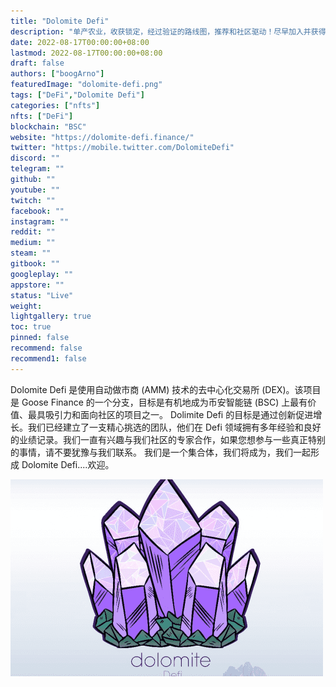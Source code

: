 ```yaml
---
title: "Dolomite Defi"
description: "单产农业，收获锁定，经过验证的路线图，推荐和社区驱动！尽早加入并获得奖励"
date: 2022-08-17T00:00:00+08:00
lastmod: 2022-08-17T00:00:00+08:00
draft: false
authors: ["boogArno"]
featuredImage: "dolomite-defi.png"
tags: ["DeFi","Dolomite Defi"]
categories: ["nfts"]
nfts: ["DeFi"]
blockchain: "BSC"
website: "https://dolomite-defi.finance/"
twitter: "https://mobile.twitter.com/DolomiteDefi"
discord: ""
telegram: ""
github: ""
youtube: ""
twitch: ""
facebook: ""
instagram: ""
reddit: ""
medium: ""
steam: ""
gitbook: ""
googleplay: ""
appstore: ""
status: "Live"
weight: 
lightgallery: true
toc: true
pinned: false
recommend: false
recommend1: false
---
```

Dolomite Defi 是使用自动做市商 (AMM) 技术的去中心化交易所 (DEX)。该项目是 Goose Finance 的一个分支，目标是有机地成为币安智能链 (BSC) 上最有价值、最具吸引力和面向社区的项目之一。
Dolimite Defi 的目标是通过创新促进增长。我们已经建立了一支精心挑选的团队，他们在 Defi 领域拥有多年经验和良好的业绩记录。我们一直有兴趣与我们社区的专家合作，如果您想参与一些真正特别的事情，请不要犹豫与我们联系。
我们是一个集合体，我们将成为，我们一起形成 Dolomite Defi....欢迎。

![dolomitedefi-dapp-defi-bsc-image1-500x315_8231fbfa46e09fc62d60aab0855468c4](dolomitedefi-dapp-defi-bsc-image1-500x315_8231fbfa46e09fc62d60aab0855468c4.png)
